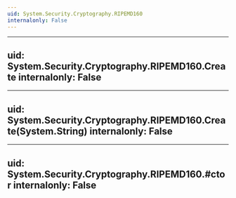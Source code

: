 ```yaml
---
uid: System.Security.Cryptography.RIPEMD160
internalonly: False
---
```


---
uid: System.Security.Cryptography.RIPEMD160.Create
internalonly: False
---

---
uid: System.Security.Cryptography.RIPEMD160.Create(System.String)
internalonly: False
---

---
uid: System.Security.Cryptography.RIPEMD160.#ctor
internalonly: False
---
